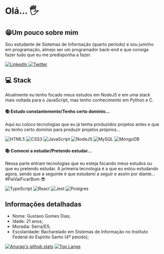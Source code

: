 # Olá... 🖐
## 😁Um pouco sobre mim
Sou estudante de Sistemas de Informação (quarto período) e sou juninho em programação, almejo ser um programador back-end e que consiga fazer tudo que eu me predisponha a fazer.

<a target="_blank" href="https://www.linkedin.com/in/gustavogd/">
  <img alt="LinkedIn" src="https://img.shields.io/badge/linkedin-%230077B5.svg?&style=for-the-badge&logo=linkedin&logoColor=white">
</a>
<a target="_blank" href="https://twitter.com/Di3Gustavo">
  <img alt="Twitter" src="https://img.shields.io/badge/@Di3Gustavo-%231DA1F2.svg?&style=for-the-badge&logo=Twitter&logoColor=white">
</a> 
 

## 💻 Stack
Atualmente eu tenho focado meus estudos em NodeJS e em uma stack mais voltada para o JavaScript, mas tenho conhecimento em Python e C.

#### 📚 Estudo constantemente/Tenho certo domínio...
Aqui eu coloco tecnologias que eu já tenha produzidos projetos antes e que eu tenho certo domínio para produzir projetos próprios...

<img alt="HTML5" src="https://img.shields.io/badge/html5-%23E34F26.svg?&style=for-the-badge&logo=html5&logoColor=white"/> <img alt="CSS3" src="https://img.shields.io/badge/css3-%231572B6.svg?&style=for-the-badge&logo=css3&logoColor=white"/> <img alt="JavaScript" src="https://img.shields.io/badge/javascript-%23323330.svg?&style=for-the-badge&logo=javascript&logoColor=%23F7DF1E"/> <img alt="NodeJS" src="https://img.shields.io/badge/node.js-%2343853D.svg?&style=for-the-badge&logo=node.js&logoColor=white"/> <img alt="MySQL" src="https://img.shields.io/badge/mysql-%2300f.svg?&style=for-the-badge&logo=mysql&logoColor=white"/> <img alt="MongoDB" src ="https://img.shields.io/badge/MongoDB-%234ea94b.svg?&style=for-the-badge&logo=mongodb&logoColor=white"/>

#### 📚 Comecei a estudar/Pretendo estudar...
Nessa parte entram tecnologias que eu esteja focando meus estudos ou que eu pretendo estudar. A primeira tecnologia é a que eu estou estudando agora, sendo que a seguinte é que estudarei a seguir e assim por diante... #PaiVaiFicarBom 😎

<img alt="TypeScript" src="https://img.shields.io/badge/typescript-%23007ACC.svg?&style=for-the-badge&logo=typescript&logoColor=white"/> <img alt="React" src="https://img.shields.io/badge/react-%2320232a.svg?&style=for-the-badge&logo=react&logoColor=%2361DAFB"/> <img alt="Jest" src="https://img.shields.io/badge/-jest-%23C21325?&style=for-the-badge&logo=jest&logoColor=white"/> <img alt="Postgres" src ="https://img.shields.io/badge/postgres-%23316192.svg?&style=for-the-badge&logo=postgresql&logoColor=white"/>

## Informações detalhadas
* Nome: Gustavo Gomes Dias;
* Idade: 21 anos;
* Moradia: Serra/ES;
* Escolaridade: Bacharelado em Sistemas de Informação no Instituto Federal do Espírito Santo (4º peíodo);
  
[![Anurag's github stats](https://github-readme-stats.vercel.app/api?username=GustavoGomesDias&theme=tokyonight)](https://github.com/anuraghazra/github-readme-stats)  [![Top Langs](https://github-readme-stats.vercel.app/api/top-langs/?username=GustavoGomesDias&theme=tokyonight&layout=compact)](https://github.com/anuraghazra/github-readme-stats)
